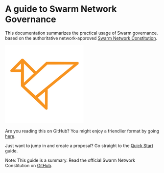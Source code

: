 # A guide to Swarm Network Governance

This documentation summarizes the practical usage of Swarm governance. based on the authoritative network-approved [Swarm Network Constitution](https://github.com/swarmfund/networkgovernance/tree/master/swarm_network_constitution).

![](.gitbook/assets/swarm-256x256.png)

Are you reading this on GitHub? You might enjoy a friendlier format by going [here](the-swarm-network/).

Just want to jump in and create a proposal? Go straight to the [Quick Start](getting-started.md) guide.

Note: This guide is a summary. Read the official Swarm Network Constitution on [GitHub](https://github.com/swarmfund/networkgovernance/tree/master/swarm_network_constitution).
